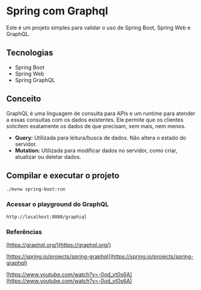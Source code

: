 # Spring com Graphql

Este é um projeto simples para validar o uso de Spring Boot, Spring Web e GraphQL. 

## Tecnologias
- Spring Boot
- Spring Web
- Spring GraphQL

## Conceito
GraphQL é uma linguagem de consulta para APIs e um runtime para atender a essas consultas com os dados existentes. Ele permite que os clientes solicitem exatamente os dados de que precisam, sem mais, nem menos.

- **Query:** Utilizada para leitura/busca de dados. Não altera o estado do servidor.
- **Mutation:** Utilizada para modificar dados no servidor, como criar, atualizar ou deletar dados.

## Compilar e executar o projeto
```
./mvnw spring-boot:run
```
### Acessar o playground do GraphQL
```
http://localhost:8080/graphiql
```

### Referências
[https://graphql.org/](https://graphql.org/)

[https://spring.io/projects/spring-graphql](https://spring.io/projects/spring-graphql)

[https://www.youtube.com/watch?v=-0od_vt0s6A](https://www.youtube.com/watch?v=-0od_vt0s6A)